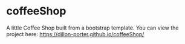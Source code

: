 # coffeeShop
A little Coffee Shop built from a bootstrap template. 
You can view the project here: https://dillon-porter.github.io/coffeeShop/
